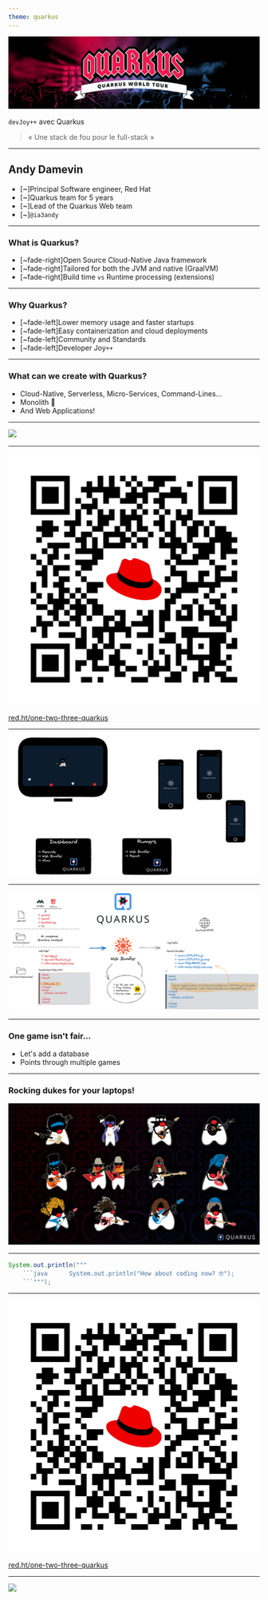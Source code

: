 ```yaml
---
theme: quarkus
---
```

![Quarkus](deck-assets/hero_worldtour.png)  
  
`devJoy++` avec Quarkus

<div class="fragment fade-up">

> « Une stack de fou pour le full-stack »

</div>

---
  
## Andy Damevin  
  
- [~]Principal Software engineer, Red Hat  
- [~]Quarkus team for 5 years  
- [~]Lead of the Quarkus Web team  
- [~]`@ia3andy`  
  
---
  
### What is Quarkus?  
  
- [~fade-right]Open Source Cloud-Native Java framework  
- [~fade-right]Tailored for both the JVM and native (GraalVM)  
- [~fade-right]Build time `vs` Runtime processing (extensions)  
  
---
  
### Why Quarkus?  
  
- [~fade-left]Lower memory usage and faster startups  
- [~fade-left]Easy containerization and cloud deployments  
- [~fade-left]Community and Standards
- [~fade-left]Developer Joy`++`  
  
---
  
### What can we create with Quarkus?  
  
- Cloud-Native, Serverless, Micro-Services, Command-Lines…  
- Monolith 👻  
- And Web Applications!  
  
---
  
![](deck-assets/one-two-three.png)<!-- .element height="100%"  -->  
  
---
  
![](deck-assets/qr-code.png)<!-- .element height="100%"  -->  
  
[red.ht/one-two-three-quarkus](red.ht/one-two-three-quarkus)  
  
---
  
![](deck-assets/one-two-three-quarkus.png)<!-- .element height="100%"  -->  
  
---
  
![](deck-assets/web-bundler.png)<!-- .element height="100%"  -->  
  
---
  
### One game isn't fair...  
  
- Let's add a database  
- Points through multiple games  
  
---
  
### Rocking dukes for your laptops!  
  
![](deck-assets/dukes.png)<!-- .element height="100%"  -->  
  
---
  
```java  
System.out.println("""  
    ```java      System.out.println("How about coding now? 🤓");  
    ```""");  
```  
  
---
  
![](deck-assets/qr-code.png)<!-- .element width="60%"  -->  
  
[red.ht/one-two-three-quarkus](red.ht/one-two-three-quarkus)  
  
---
  
![](deck-assets/conclusion.png)<!-- .element width="100%"  -->
